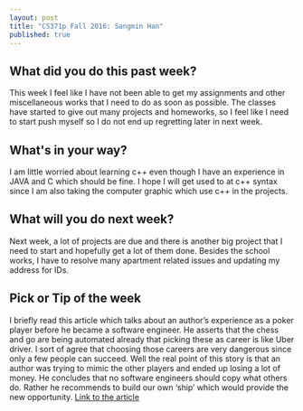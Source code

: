 ```yaml
---
layout: post
title: "CS371p Fall 2016: Sangmin Han"
published: true
---
```

## What did you do this past week?
This week I feel like I have not been able to get my assignments and other miscellaneous works that I need to do as soon as possible. The classes have started to give out many projects and homeworks, so I feel like I need to start push myself so I do not end up regretting later in next week. 

## What's in your way?
I am little worried about learning c++ even though I have an experience in JAVA and C which should be fine. I hope I will get used to at c++ syntax since I am also taking the computer graphic which use c++ in the projects.

## What will you do next week?
Next week, a lot of projects are due and there is another big project that I need to start and hopefully get a lot of them done. Besides the school works, I have to resolve many apartment related issues and updating my address for IDs.

## Pick or Tip of the week
I briefly read this article which talks about an author’s experience as a poker player before he became a software engineer. He asserts that the chess and go are being automated already that picking these as career is like Uber driver. I sort of agree that choosing those careers are very dangerous since only a few people can succeed. Well the real point of this story is that an author was trying to mimic the other players and ended up losing a lot of money. He concludes that no software engineers should copy what others do. Rather he recommends to build our own ‘ship’ which would provide the new opportunity.
<a href="http://softwareengineeringdaily.com/2016/04/02/poker-software-engineering">Link to the article</a>
